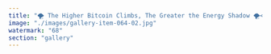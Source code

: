 ```yaml
---
title: "🌪️ The Higher Bitcoin Climbs, The Greater the Energy Shadow 🌪️<br /><br />As Bitcoin soars above $100,000, praise for 'digital gold' echoes louder—but so does the hidden cost. Every new high amplifies the network’s appetite for energy, siphoning resources from more adaptive or life-supporting systems.<br /><br />Paradoxically, the more value the world entrusts to this rigid, energy-intensive spiral, the closer we edge toward a feedback loop: If too much real-world energy is locked in defending the frozen Bitcoin narrative, there will be less left to adapt, innovate, or recover if the system falters. In this way, each higher price doesn’t guarantee survival—it accelerates systemic fragility.<br /><br />Are we climbing a mountain, or spiraling into resonance failure? Entropy will not wait for belief to catch up."
image: "./images/gallery-item-064-02.jpg"
watermark: "68"
section: "gallery"
---
```

